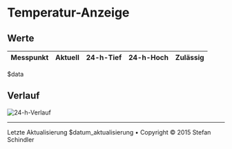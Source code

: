 # Temperatur-Anzeige
## Werte
Messpunkt | Aktuell | 24-h-Tief | 24-h-Hoch | Zulässig
--- | --- | --- | --- | ---
$data

## Verlauf
![24-h-Verlauf](plot.png)

---
    
Letzte Aktualisierung $datum_aktualisierung • Copyright © 2015 Stefan Schindler
